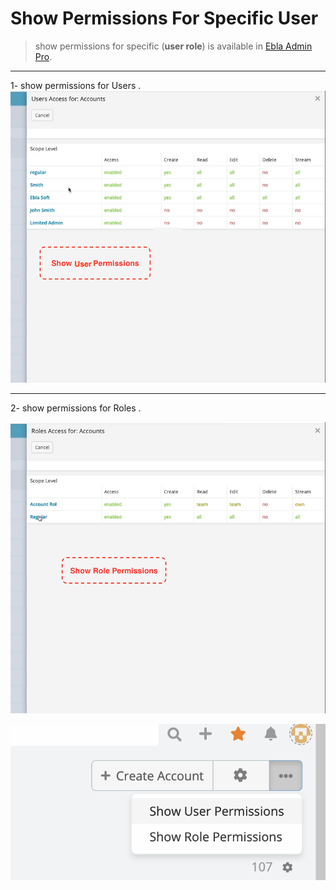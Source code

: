 # Show Permissions For Specific User

> show permissions for specific (**user role**) is available
> in [Ebla Admin Pro](https://www.eblasoft.com.tr/espocrm-extension-page/espocrm-admin-pro).

---

1- show permissions for Users .
![show-permissions-for-specific-user](../../_static/images/extensions/admin-pro/show-user-per.png)

---
2- show permissions for Roles .

![show-permissions-for-specific-user](../../_static/images/extensions/admin-pro/show-role-per.png)

![show-permissions-for-specific-user](../../_static/images/extensions/admin-pro/show-role-per-op.png)
